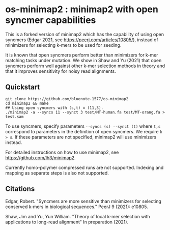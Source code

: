# os-minimap2 : minimap2 with open syncmer capabilities 

This is a forked version of minimap2 which has the capability of using open syncmers (Edgar 2021, see https://peerj.com/articles/10805/), instead of minimizers for selecting k-mers to be used for seeding. 

It is known that open syncmers perform better than minimizers for k-mer matching tasks under mutation. We show in Shaw and Yu (2021) that open syncmers perform well against other k-mer selection methods in theory and that it improves sensitivity for noisy read alignments. 

## Quickstart
```
git clone https://github.com/bluenote-1577/os-minimap2
cd minimap2 && make
## Using open syncmers with (s,t) = (11,3).
./minimap2 -a --syncs 11 --synct 3 test/MT-human.fa test/MT-orang.fa > test.sam 
```
To use syncmers, specify parameters ``--syncs (s) --synct (t)`` where ``t,s`` correspond to parameters in the definition of open syncmers. We require ``k > s``. If these parameters are not specified, minimap2 will use minimizers instead. 

For detailed instructions on how to use minimap2, see https://github.com/lh3/minimap2. 

Currently homo-polymer compressed runs are not supported. Indexing and mapping as separate steps is also not supported.

## Citations

Edgar, Robert. "Syncmers are more sensitive than minimizers for selecting conserved k‑mers in biological sequences." PeerJ 9 (2021): e10805.

Shaw, Jim and Yu, Yun William. "Theory of local k-mer selection with applications to
long-read alignment" In preparation (2021).
